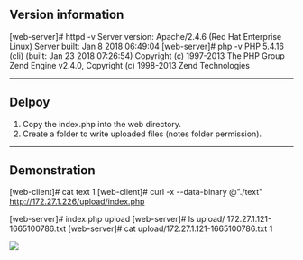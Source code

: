 ## Version information

[web-server]# httpd -v
Server version: Apache/2.4.6 (Red Hat Enterprise Linux)
Server built:   Jan  8 2018 06:49:04
[web-server]# php -v
PHP 5.4.16 (cli) (built: Jan 23 2018 07:26:54)
Copyright (c) 1997-2013 The PHP Group
Zend Engine v2.4.0, Copyright (c) 1998-2013 Zend Technologies

---

## Delpoy 

1. Copy the index.php into the web directory.
2. Create a folder to write uploaded files (notes folder permission).

---
## Demonstration

[web-client]# cat text
1
[web-client]# curl -x --data-binary @"./text" http://172.27.1.226/upload/index.php

[web-server]#
index.php  upload
[web-server]# ls upload/
172.27.1.121-1665100786.txt
[web-server]# cat upload/172.27.1.121-1665100786.txt
1

![](https://i.imgur.com/HnXpmx8.png)
                                                                    

 
